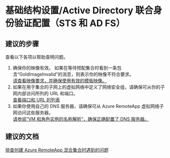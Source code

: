 <properties
    pageTitle="基础结构设置/Active Directory 联合身份验证配置（STS 和 AD FS）"
    description="基础结构设置/Active Directory 联合身份验证配置（STS 和 AD FS）"
    service="microsoft.remoteapp"
    resource=""
    authors="aashu"
    displayOrder=""
    selfHelpType="generic"
    supportTopicIds="32335799"
    resourceTags=""
    productPesIds="15540"
    cloudEnvironments="public"
/>


# 基础结构设置/Active Directory 联合身份验证配置（STS 和 AD FS）

## **建议的步骤**
查看以下各项以帮助查明问题。

1. 确保你的映像有效。 如果在等待预配集合时看到一条包含“GoldImageInvalid”的消息，则表示你的映像不符合要求。<br>
[请查看映像要求，并确保使用有效的模板映像。](https://azure.microsoft.com/documentation/articles/remoteapp-imagereqs/)
2. 如果在用于集合的子网上的虚拟网络中定义了网络安全组，请确保可从你的子网内部访问所列的 URL 和端口。<br>
[查看端口和 URL 的列表](https://azure.microsoft.com/documentation/articles/remoteapp-ports/)
3. 如果你使用自己的 DNS 服务器，请确保可从 Azure RemoteApp 虚拟网络子网访问这些服务器。<br>
[请参阅“VM 和角色实例的名称解析”，确保正确配置了 DNS 服务器。](https://azure.microsoft.com/documentation/articles/virtual-networks-name-resolution-for-vms-and-role-instances/)

## **建议的文档**
[排查创建 Azure RemoteApp 混合集合时遇到的问题](https://azure.microsoft.com/documentation/articles/remoteapp-hybridtrouble/)



<!--HONumber=Jul16_HO4-->


